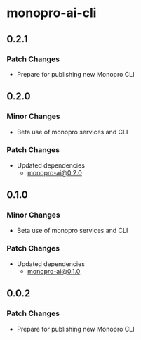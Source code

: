 # monopro-ai-cli

## 0.2.1

### Patch Changes

- Prepare for publishing new Monopro CLI

## 0.2.0

### Minor Changes

- Beta use of monopro services and CLI

### Patch Changes

- Updated dependencies
  - monopro-ai@0.2.0

## 0.1.0

### Minor Changes

- Beta use of monopro services and CLI

### Patch Changes

- Updated dependencies
  - monopro-ai@0.1.0

## 0.0.2

### Patch Changes

- Prepare for publishing new Monopro CLI
